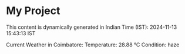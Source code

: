 # My Project

This content is dynamically generated in Indian Time (IST): 2024-11-13 15:43:13 IST


Current Weather in Coimbatore:
Temperature: 28.88 °C
Condition: haze
